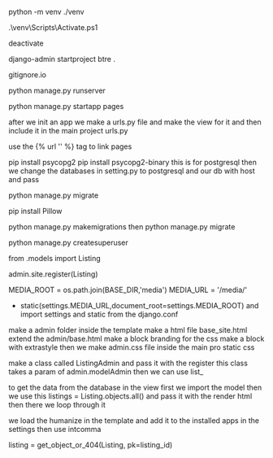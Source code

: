 python -m venv ./venv  
<!-- to init the ve  -->
.\venv\Scripts\Activate.ps1
<!-- to activate the ve -->
deactivate 
<!-- to deactivate the ve -->
 django-admin startproject btre .
 <!-- to start a project btre in the correct dir -->
 gitignore.io
 <!-- to git ignore for a frame work -->
 python manage.py runserver  
 <!-- to run the server -->
 python manage.py startapp pages
 <!-- to create an app -->
 after we init an app we make a urls.py file and make the view for it and then include it in the main project urls.py


 use the {% url '' %} tag to link pages 


 pip install psycopg2
 pip install psycopg2-binary
 this is for postgresql 
 then we change the databases in setting.py to postgresql and our db with host and pass


 <!-- this ins for migration  -->
 python manage.py migrate
 <!-- we have to install pillow when we use imagefield -->
 pip install Pillow
 <!-- to make migrations after making the models  -->
 python manage.py makemigrations
 then python manage.py migrate

 <!-- to create a super user  -->
  python manage.py createsuperuser
  <!-- to add the model to the admin area we use this -->
  from .models import Listing

admin.site.register(Listing)
<!-- for the media files we shoud add this to the main settings.py -->
MEDIA_ROOT = os.path.join(BASE_DIR,'media')
MEDIA_URL = '/media/'
<!-- we should also add this to the main urls.py -->
+ static(settings.MEDIA_URL,document_root=settings.MEDIA_ROOT) and import settings and static from the django.conf

<!-- to customize the admin page  -->
make a admin folder inside the template
make a html file base_site.html
extend the admin/base.html
make a block branding
for the css make a block with extrastyle
then we make admin.css file inside the main pro static css 

<!-- to customaize the admin area for listing or realtor  -->
make a class called ListingAdmin and pass it with the register
this class takes a param of admin.modelAdmin
then we can use list_

<!-- view and pulling data from the database  -->
 to get the data from the database in the view first we import the model then we use
 this listings = Listing.objects.all()
 and pass it with the render html
 then there we loop through it 
 <!-- to add a comma to the price -->
 we load the humanize in the template and add it to the installed apps 
 in the settings 
 then use intcomma

 <!-- to get a listing by a primarykey -->
 listing = get_object_or_404(Listing, pk=listing_id)